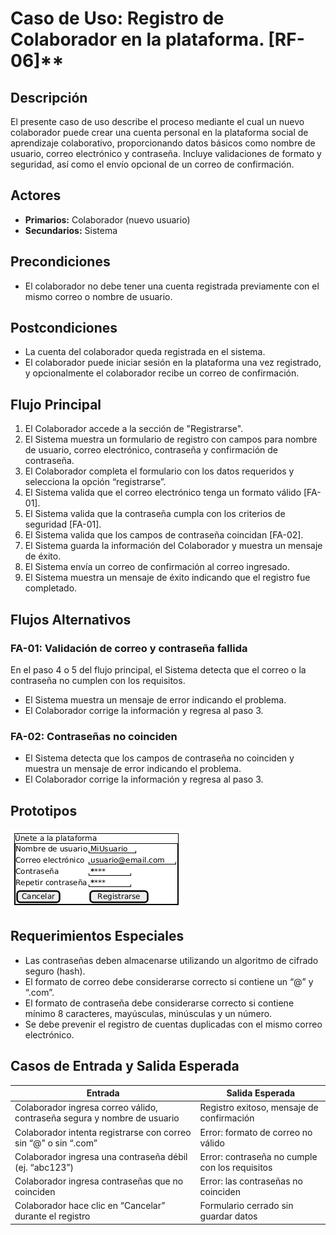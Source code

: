 # Caso de Uso: Registro de Colaborador en la plataforma. [RF-06]**

## Descripción
El presente caso de uso describe el proceso mediante el cual un nuevo colaborador puede crear una cuenta personal en la plataforma social de aprendizaje colaborativo, proporcionando datos básicos como nombre de usuario, correo electrónico y contraseña. Incluye validaciones de formato y seguridad, así como el envío opcional de un correo de confirmación.

## Actores
- **Primarios:** Colaborador (nuevo usuario)  
- **Secundarios:** Sistema

## Precondiciones
- El colaborador no debe tener una cuenta registrada previamente con el mismo correo o nombre de usuario.

## Postcondiciones
- La cuenta del colaborador queda registrada en el sistema.
- El colaborador puede iniciar sesión en la plataforma una vez registrado, y opcionalmente el colaborador recibe un correo de confirmación.

## Flujo Principal
1. El Colaborador accede a la sección de "Registrarse".
2. El Sistema muestra un formulario de registro con campos para nombre de usuario, correo electrónico, contraseña y confirmación de contraseña.
3. El Colaborador completa el formulario con los datos requeridos y selecciona la opción “registrarse”.
4. El Sistema valida que el correo electrónico tenga un formato válido [FA-01].
5. El Sistema valida que la contraseña cumpla con los criterios de seguridad [FA-01].
6. El Sistema valida que los campos de contraseña coincidan [FA-02].
7. El Sistema guarda la información del Colaborador y muestra un mensaje de éxito.
8. El Sistema envía un correo de confirmación al correo ingresado.
9. El Sistema muestra un mensaje de éxito indicando que el registro fue completado.

## Flujos Alternativos

### FA-01: Validación de correo y contraseña fallida
En el paso 4 o 5 del flujo principal, el Sistema detecta que el correo o la contraseña no cumplen con los requisitos.
- El Sistema muestra un mensaje de error indicando el problema.
- El Colaborador corrige la información y regresa al paso 3.

### FA-02: Contraseñas no coinciden
- El Sistema detecta que los campos de contraseña no coinciden y muestra un mensaje de error indicando el problema.
- El Colaborador corrige la información y regresa al paso 3.

## Prototipos

 ![Prototipo](imagenes/prototipo-registro-colaborador.png)


## Requerimientos Especiales
- Las contraseñas deben almacenarse utilizando un algoritmo de cifrado seguro (hash).
- El formato de correo debe considerarse correcto si contiene un “@” y “.com”.
- El formato de contraseña debe considerarse correcto si contiene mínimo 8 caracteres, mayúsculas, minúsculas y un número.
- Se debe prevenir el registro de cuentas duplicadas con el mismo correo electrónico.

## Casos de Entrada y Salida Esperada

| Entrada                                                                 | Salida Esperada                                |
|------------------------------------------------------------------------|------------------------------------------------|
| Colaborador ingresa correo válido, contraseña segura y nombre de usuario | Registro exitoso, mensaje de confirmación      |
| Colaborador intenta registrarse con correo sin “@” o sin “.com”       | Error: formato de correo no válido             |
| Colaborador ingresa una contraseña débil (ej. “abc123”)               | Error: contraseña no cumple con los requisitos |
| Colaborador ingresa contraseñas que no coinciden                      | Error: las contraseñas no coinciden            |
| Colaborador hace clic en “Cancelar” durante el registro              | Formulario cerrado sin guardar datos           |
